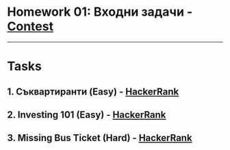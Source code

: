 # Homework 01: Входни задачи - [Contest](<https://www.hackerrank.com/contests/sda-hw-1-2022/challenges>)

---

# Tasks

## 1. Съквартиранти (Easy) - [HackerRank](<https://www.hackerrank.com/contests/sda-hw-1-2022/challenges/1-410>)

## 2. Investing 101 (Easy) - [HackerRank](<https://www.hackerrank.com/contests/sda-hw-1-2022/challenges/challenge-3648>)

## 3. Missing Bus Ticket (Hard) - [HackerRank](<https://www.hackerrank.com/contests/sda-hw-1-2022/challenges/missing-bus-ticket>)
